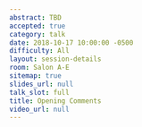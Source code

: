 ```yaml
---
abstract: TBD
accepted: true
category: talk
date: 2018-10-17 10:00:00 -0500
difficulty: All
layout: session-details
room: Salon A-E
sitemap: true
slides_url: null
talk_slot: full
title: Opening Comments
video_url: null
---
```

